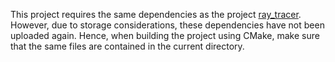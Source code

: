 This project requires the same dependencies as the project [ray_tracer](https://github.com/miksut/ray_tracer/tree/master/external). However, due to storage considerations, these dependencies have not been uploaded again. Hence, when building the project using CMake, make sure that the same files are contained in the current directory.
